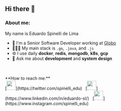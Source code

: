 ## Hi there 👋

### About me:
My name is Eduardo Spinelli de Lima <br> 

- 🏢 I'm a Senior Software Developer working at [Globo](https://www.linkedin.com/company/globo/about/)
- 👨🏽‍💻 My main stack is `.go`, `.java`, and `.js`
- ⚙️ I use daily **docker**, **redis**, **mongodb**, **k8s**, **gcp**
- 💬 Ask me about **development** and **system design**
<br>
<br>
**How to reach me:**<br> 
[<img src="https://img.icons8.com/color/48/000000/twitter.png" height="30" width="30"/>](https://twitter.com/spinelli_edu)  &nbsp; [<img src="https://img.icons8.com/color/48/000000/linkedin.png" height="30" width="30"/>](https://www.linkedin.com/in/eduardo-sl/) &nbsp; [<img src="https://img.icons8.com/fluent/48/000000/instagram-new.png" height="30" width="30"/>](https://www.instagram.com/spinelli_edu)
